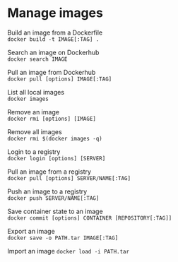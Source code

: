 # Manage images

Build an image from a Dockerfile  
`docker build -t IMAGE[:TAG] .`

Search an image on Dockerhub  
`docker search IMAGE`

Pull an image from Dockerhub  
`docker pull [options] IMAGE[:TAG]`

List all local images  
`docker images`

Remove an image  
`docker rmi [options] [IMAGE]`

Remove all images  
`docker rmi $(docker images -q)`

Login to a registry  
`docker login [options] [SERVER]`

Pull an image from a registry  
`docker pull [options] SERVER/NAME[:TAG]`

Push an image to a registry  
`docker push SERVER/NAME[:TAG]`

Save container state to an image  
`docker commit [options] CONTAINER [REPOSITORY[:TAG]]`

Export an image  
`docker save -o PATH.tar IMAGE[:TAG]`

Import an image
`docker load -i PATH.tar`
